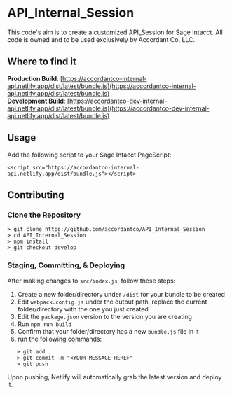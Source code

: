 # API_Internal_Session
This code's aim is to create a customized API_Session for Sage Intacct. All code is owned and to be used exclusively by Accordant Co, LLC. 

## Where to find it

**Production Build**: [https://accordantco-internal-api.netlify.app/dist/latest/bundle.js](https://accordantco-internal-api.netlify.app/dist/latest/bundle.js)
<br>
**Development Build**: [https://accordantco-dev-internal-api.netlify.app/dist/latest/bundle.js](https://accordantco-dev-internal-api.netlify.app/dist/latest/bundle.js)

## Usage
Add the following script to your Sage Intacct PageScript:
```
<script src="https://accordantco-internal-api.netlify.app/dist/bundle.js"></script>
```

## Contributing
### Clone the Repository
```
> git clone https://github.com/accordantco/API_Internal_Session
> cd API_Internal_Session
> npm install
> git checkout develop
```
### Staging, Committing, & Deploying
After making changes to `src/index.js`, follow these steps:

1. Create a new folder/directory under `/dist` for your bundle to be created
2. Edit `webpack.config.js` under the output path, replace the current folder/directory with the one you just created
3. Edit the `package.json` version to the version you are creating
4. Run `npm run build`
5. Confirm that your folder/directory has a new `bundle.js` file in it
6. run the following commands:
```
   > git add .
   > git commit -m "<YOUR MESSAGE HERE>"
   > git push
```
Upon pushing, Netlify will automatically grab the latest version and deploy it.
